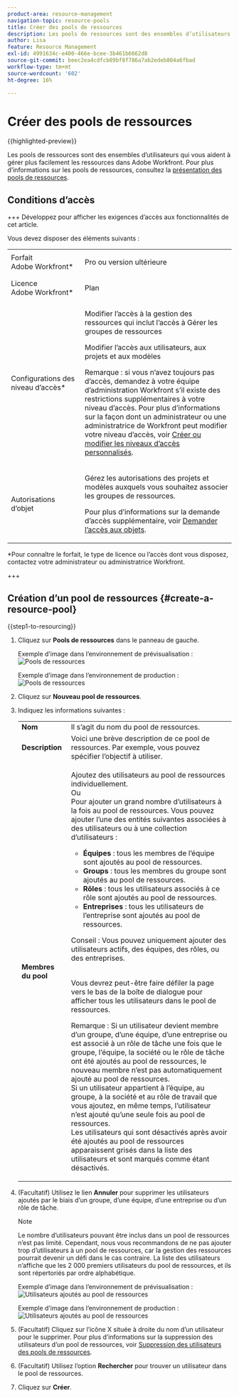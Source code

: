```yaml
---
product-area: resource-management
navigation-topic: resource-pools
title: Créer des pools de ressources
description: Les pools de ressources sont des ensembles d’utilisateurs qui vous aident à gérer plus facilement les ressources dans Adobe Workfront.
author: Lisa
feature: Resource Management
exl-id: 4991634c-e400-466e-bcee-3b461b6662d8
source-git-commit: beec2ea4cdfcb89bf8f786a7ab2edeb804a6fbad
workflow-type: tm+mt
source-wordcount: '602'
ht-degree: 16%

---
```


# Créer des pools de ressources

{{highlighted-preview}}

Les pools de ressources sont des ensembles d’utilisateurs qui vous aident à gérer plus facilement les ressources dans Adobe Workfront. Pour plus d’informations sur les pools de ressources, consultez la [présentation des pools de ressources](../../../resource-mgmt/resource-planning/resource-pools/work-with-resource-pools.md).

## Conditions d’accès

+++ Développez pour afficher les exigences d’accès aux fonctionnalités de cet article.

Vous devez disposer des éléments suivants :

<table style="table-layout:auto"> 
 <col> 
 <col> 
 <tbody> 
  <tr> 
   <td role="rowheader">Forfait Adobe Workfront*</td> 
   <td> <p>Pro ou version ultérieure</p> </td> 
  </tr> 
  <tr> 
   <td role="rowheader">Licence Adobe Workfront*</td> 
   <td> <p>Plan </p> </td> 
  </tr> 
  <tr> 
   <td role="rowheader">Configurations des niveau d’accès*</td> 
   <td> <p>Modifier l’accès à la gestion des ressources qui inclut l’accès à Gérer les groupes de ressources</p> <p>Modifier l’accès aux utilisateurs, aux projets et aux modèles</p> <p>Remarque : si vous n’avez toujours pas d’accès, demandez à votre équipe d’administration Workfront s’il existe des restrictions supplémentaires à votre niveau d’accès. Pour plus d’informations sur la façon dont un administrateur ou une administratrice de Workfront peut modifier votre niveau d’accès, voir <a href="../../../administration-and-setup/add-users/configure-and-grant-access/create-modify-access-levels.md" class="MCXref xref">Créer ou modifier les niveaux d’accès personnalisés</a>.</p> </td> 
  </tr> 
  <tr data-mc-conditions=""> 
   <td role="rowheader">Autorisations d’objet</td> 
   <td> <p>Gérez les autorisations des projets et modèles auxquels vous souhaitez associer les groupes de ressources.</p> <p>Pour plus d’informations sur la demande d’accès supplémentaire, voir <a href="../../../workfront-basics/grant-and-request-access-to-objects/request-access.md" class="MCXref xref">Demander l’accès aux objets</a>.</p> </td> 
  </tr> 
 </tbody> 
</table>

&#42;Pour connaître le forfait, le type de licence ou l’accès dont vous disposez, contactez votre administrateur ou administratrice Workfront.

+++

## Création d’un pool de ressources {#create-a-resource-pool}

{{step1-to-resourcing}}

1. Cliquez sur **Pools de ressources** dans le panneau de gauche.

   <span class="preview">Exemple d’image dans l’environnement de prévisualisation :</span>
   <span class="preview">![Pools de ressources](assets/list-of-resource-pools.png)</span>

   Exemple d’image dans l’environnement de production :
   ![Pools de ressources](assets/resource-pools-tab-350x198.png)

1. Cliquez sur **Nouveau pool de ressources**.
1. Indiquez les informations suivantes :

   <table style="table-layout:auto">
    <col>
    <col>
    <tbody>
     <tr>
      <td role="rowheader"><strong>Nom</strong></td>
      <td>Il s’agit du nom du pool de ressources.</td>
     </tr>
     <tr>
      <td role="rowheader"><strong>Description</strong></td>
      <td>Voici une brève description de ce pool de ressources. Par exemple, vous pouvez spécifier l’objectif à utiliser.</td>
     </tr>
     <tr>
      <td role="rowheader"><strong>Membres du pool</strong></td>
      <td><p> Ajoutez des utilisateurs au pool de ressources individuellement.<br>Ou <br>Pour ajouter un grand nombre d’utilisateurs à la fois au pool de ressources. Vous pouvez ajouter l’une des entités suivantes associées à des utilisateurs ou à une collection d’utilisateurs :
        <ul>
         <li><strong>Équipes</strong> : tous les membres de l’équipe sont ajoutés au pool de ressources.</li>
         <li><strong>Groups</strong> : tous les membres du groupe sont ajoutés au pool de ressources.</li>
         <li><strong>Rôles</strong> : tous les utilisateurs associés à ce rôle sont ajoutés au pool de ressources.</li>
         <li><strong>Entreprises</strong> : tous les utilisateurs de l’entreprise sont ajoutés au pool de ressources.</li>
        </ul><p>Conseil : Vous pouvez uniquement ajouter des utilisateurs actifs, des équipes, des <span>rôles,</span> ou des entreprises.</p><br>Vous devrez peut-être faire défiler la page vers le bas de la boîte de dialogue pour afficher tous les utilisateurs dans le pool de ressources.
        <p>Remarque : Si un utilisateur devient membre d’un groupe, d’une équipe, d’une entreprise ou est associé à un rôle de tâche une fois que le groupe, l’équipe, la société ou le rôle de tâche ont été ajoutés au pool de ressources, le nouveau membre n’est pas automatiquement ajouté au pool de ressources. <br>Si un utilisateur appartient à l’équipe, au groupe, à la société et au rôle de travail que vous ajoutez, en même temps, l’utilisateur n’est ajouté qu’une seule fois au pool de ressources.<br> Les utilisateurs qui sont désactivés après avoir été ajoutés au pool de ressources apparaissent grisés dans la liste des utilisateurs et sont marqués comme étant désactivés.</p></p></td>
     </tr>
    </tbody>
   </table>

1. (Facultatif) Utilisez le lien **Annuler** pour supprimer les utilisateurs ajoutés par le biais d’un groupe, d’une équipe, d’une entreprise ou d’un rôle de tâche.

   >[!NOTE]
   >
   >Le nombre d’utilisateurs pouvant être inclus dans un pool de ressources n’est pas limité. Cependant, nous vous recommandons de ne pas ajouter trop d’utilisateurs à un pool de ressources, car la gestion des ressources pourrait devenir un défi dans le cas contraire. La liste des utilisateurs n’affiche que les 2 000 premiers utilisateurs du pool de ressources, et ils sont répertoriés par ordre alphabétique.

   <span class="preview">Exemple d’image dans l’environnement de prévisualisation :</span>
   <span class="preview">![Utilisateurs ajoutés au pool de ressources](assets/users-in-resource-pool2.png)</span>

   Exemple d’image dans l’environnement de production :
   ![Utilisateurs ajoutés au pool de ressources](assets/resource-pools-new---undo-button-for-teams-groups-etc-350x113.png)

1. (Facultatif) Cliquez sur l’icône X située à droite du nom d’un utilisateur pour le supprimer. Pour plus d’informations sur la suppression des utilisateurs d’un pool de ressources, voir [Suppression des utilisateurs des pools de ressources](../../../resource-mgmt/resource-planning/resource-pools/remove-users-from-resource-pool.md).
1. (Facultatif) Utilisez l’option **Rechercher** pour trouver un utilisateur dans le pool de ressources.
1. Cliquez sur **Créer**.
